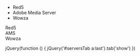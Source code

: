 <ul class="nav nav-tabs" id="serversTab">
  <li class="active"><a data-target="#red5" data-toggle="tab">Red5</a></li>
  <li><a data-target="#ams" data-toggle="tab">Adobe Media Server</a></li>
  <li><a data-target="#wowza" data-toggle="tab">Wowza</a></li>
</ul>

<div class="tab-content">
  <div class="tab-pane active" id="red5">Red5</div>
  <div class="tab-pane" id="ams">AMS</div>
  <div class="tab-pane" id="wowza">Wowza</div>
</div>

jQuery(function () {
    jQuery('#serversTab a:last').tab('show')
})
